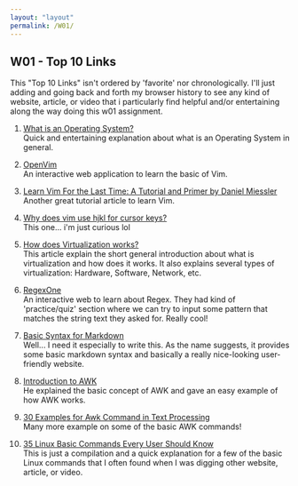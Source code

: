 ```yaml
---
layout: "layout"
permalink: /W01/
---
```


## W01 - Top 10 Links
This "Top 10 Links" isn't ordered by 'favorite' nor chronologically. I'll just adding and going back and forth my browser history to see any kind of website, article, or video that i particularly find helpful and/or entertaining along the way doing this w01 assignment.

1. [What is an Operating System?](https://www.youtube.com/watch?v=pVzRTmdd9j0&ab_channel=Techquickie) <br>
Quick and entertaining explanation about what is an Operating System in general. <br>

2. [OpenVim](https://www.openvim.com/) <br>
An interactive web application to learn the basic of Vim.

3. [Learn Vim For the Last Time: A Tutorial and Primer by Daniel Miessler](https://danielmiessler.com/study/vim/) <br>
Another great tutorial article to learn Vim. 

4. [Why does vim use hjkl for cursor keys?](https://vi.stackexchange.com/questions/9313/why-does-vim-use-hjkl-for-cursor-keys) <br>
This one... i'm just curious lol

5. [How does Virtualization works?](https://www.redswitches.com/blog/different-types-virtualization-cloud-computing-explained/) <br>
This article explain the short general introduction about what is virtualization and how does it works. It also explains several types of virtualization: Hardware, Software, Network, etc.

6. [RegexOne](https://regexone.com/) <br>
An interactive web to learn about Regex. They had kind of 'practice/quiz' section where we can try to input some pattern that matches the string text they asked for. Really cool!

7. [Basic Syntax for Markdown](https://www.markdownguide.org/basic-syntax/)<br>
Well... I need it especially to write this. As the name suggests, it provides some basic markdown syntax and basically a really nice-looking user-friendly website.

8. [Introduction to AWK](https://www.youtube.com/watch?v=I-uWvNvtJcY&ab_channel=NextGenLearning) <br>
He explained the basic concept of AWK and gave an easy example of how AWK works.

9. [30 Examples for Awk Command in Text Processing](https://likegeeks.com/awk-command/)<br>
Many more example on some of the basic AWK commands!

10. [35 Linux Basic Commands Every User Should Know](https://www.hostinger.com/tutorials/linux-commands)<br>
This is just a compilation and a quick explanation for a few of the basic Linux commands that I often found when I was digging other website, article, or video.
